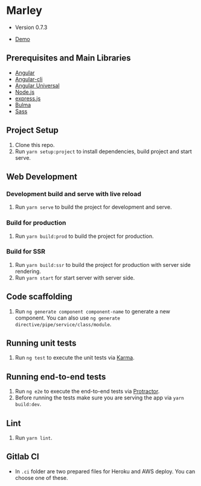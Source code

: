 # Marley

* Version 0.7.3

* [Demo](https://marleyapp.herokuapp.com/)

## Prerequisites and Main Libraries
* [Angular](https://angular.io/)
* [Angular-cli](https://github.com/angular/angular-cli)
* [Angular Universal](https://universal.angular.io/)
* [Node.js](https://nodejs.org/en/)
* [express.js](https://expressjs.com/)
* [Bulma](http://bulma.io/)
* [Sass](http://sass-lang.com/)

## Project Setup
1. Clone this repo.
2. Run `yarn setup:project` to install dependencies, build project and start serve.

## Web Development
### Development build and serve with live reload
1. Run `yarn serve` to build the project for development and serve.

### Build for production
1. Run `yarn build:prod` to build the project for production.

### Build for SSR
1. Run `yarn build:ssr` to build the project for production with server side rendering.
2. Run `yarn start` for start server with server side.

## Code scaffolding
1. Run `ng generate component component-name` to generate a new component. You can also use `ng generate directive/pipe/service/class/module`.

## Running unit tests
1. Run `ng test` to execute the unit tests via [Karma](https://karma-runner.github.io).

## Running end-to-end tests
1. Run `ng e2e` to execute the end-to-end tests via [Protractor](http://www.protractortest.org/).
2. Before running the tests make sure you are serving the app via `yarn build:dev`.

## Lint
1. Run `yarn lint`.

## Gitlab CI
* In `.ci` folder are two prepared files for Heroku and AWS deploy. You can choose one of these.